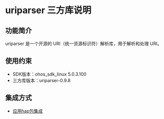 # uriparser 三方库说明

## 功能简介

uriparser 是一个开源的 URI（统一资源标识符）解析库，用于解析和处理 URI。

## 使用约束

- SDK版本：ohos_sdk_linux 5.0.3.100
- 三方库版本：uriparser-0.9.8

## 集成方式

+ [应用hap包集成](docs/hap_integrate.md)
